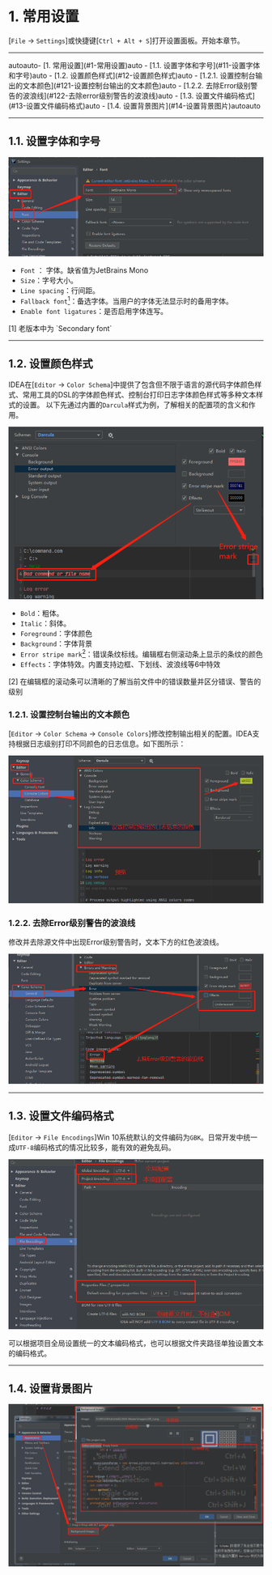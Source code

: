 # 1. 常用设置

[`File` -> `Settings`]或快捷键[`Ctrl + Alt + S`]打开设置面板。开始本章节。

---


<!-- TOC -->autoauto- [1. 常用设置](#1-常用设置)auto    - [1.1. 设置字体和字号](#11-设置字体和字号)auto    - [1.2. 设置颜色样式](#12-设置颜色样式)auto        - [1.2.1. 设置控制台输出的文本颜色](#121-设置控制台输出的文本颜色)auto        - [1.2.2. 去除Error级别警告的波浪线](#122-去除error级别警告的波浪线)auto    - [1.3. 设置文件编码格式](#13-设置文件编码格式)auto    - [1.4. 设置背景图片](#14-设置背景图片)autoauto<!-- /TOC -->

----

## 1.1. 设置字体和字号

<div align="center"><img src="../images/301_1.png" alt="图1"/></div>

 * `Font` ： 字体。缺省值为JetBrains Mono
 * `Size`：字号大小。
 * `Line spacing`：行间距。
 * `Fallback font`[<sup>1</sup>](#refer-anchar-1)：备选字体。当用户的字体无法显示时的备用字体。
 * `Enable font ligatures`：是否启用字体连写。

<div id="refer-anchar-1"></div>
[1] 老版本中为 `Secondary font`

----
## 1.2. 设置颜色样式

IDEA在[`Editor` -> `Color Schema`]中提供了包含但不限于语言的源代码字体颜色样式、常用工具的DSL的字体颜色样式、控制台打印日志字体颜色样式等多种文本样式的设置。
以下先通过内置的`Darcula`样式为例，了解相关的配置项的含义和作用。

<div align="center"><img src="../images/301_3.png" alt="图1"/></div>

 * `Bold`：粗体。
 * `Italic`：斜体。
 * `Foreground`：字体颜色
 * `Background`：字体背景
 * `Error stripe mark`[<sup>2</sup>](#refer-anchar-2)：错误条纹标线。编辑框右侧滚动条上显示的条纹的颜色
 * `Effects`：字体特效。内置支持边框、下划线、波浪线等6中特效

<div id="refer-anchar-2"></div>
[2] 在编辑框的滚动条可以清晰的了解当前文件中的错误数量并区分错误、警告的级别

### 1.2.1. 设置控制台输出的文本颜色

[`Editor` -> `Color Schema` -> `Console Colors`]修改控制输出相关的配置。IDEA支持根据日志级别打印不同颜色的日志信息。如下图所示：
<div align="center"><img src="../images/301_2.png" alt="图1"/></div>

### 1.2.2. 去除Error级别警告的波浪线

修改并去除源文件中出现Error级别警告时，文本下方的红色波浪线。
<div align="center"><img src="../images/301_4.png" alt="图1"/></div>

----
## 1.3. 设置文件编码格式

[`Editor` -> `File Encodings`]Win 10系统默认的文件编码为`GBK`。日常开发中统一成`UTF-8`编码格式的情况比较多，能有效的避免乱码。

<div align="center"><img src="../images/301_5.png" alt="图1"/></div>

可以根据项目全局设置统一的文本编码格式，也可以根据文件夹路径单独设置文本的编码格式。



---
## 1.4. 设置背景图片

<div align="center"><img src="../images/301_6.png" alt="图1"/></div>